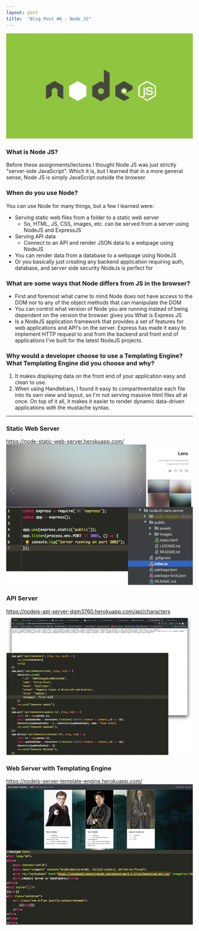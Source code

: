 ```yaml
---
layout: post
title:  "Blog Post #6 - Node JS"
---
```

![Node JS](/assets/nodeJS.png)

### What is Node JS?
Before these assignments/lectures I thought Node JS was just strictly "server-side JavaScript". Which it is,
but I learned that in a more general sense, Node JS is simply JavaScript outside the browser.

### When do you use Node?
You can use Node for many things, but a few I learned were:
- Serving static web files from a folder to a static web server
    - So, HTML, JS, CSS, images, etc. can be served from a server using NodeJS and ExpressJS
- Serving API data
    - Connect to an API and render JSON data to a webpage using NodeJS
- You can render data from a database to a webpage using NodeJS
- Or you basically just creating any backend application requiring auth, database, and server side security NodeJs
is perfect for  

### What are some ways that Node differs from JS in the browser?
- First and foremost what came to mind Node does not have access to the DOM nor to any of the object methods that can
manipulate the DOM
- You can control what version of Node you are running instead of being dependent on the version the browser gives you 
What is Express JS
- Is a NodeJS application framework that provides a set of features for web applications and API's on the server. Express
has made it easy to implement HTTP request to and from the backend and front end of applications I've built for the 
latest NodeJS projects.

### Why would a developer choose to use a Templating Engine? What Templating Engine did you choose and why?
1. It makes displaying data on the front end of your application easy and clean to use. 
2. When using Handlebars, I found it easy to compartmentalize each file into its own view and layout, so I'm not serving 
massive html files all at once. On top of it all, it makes it easier to render dynamic data-driven applications with the 
mustache syntax.

---------------------------------------

### Static Web Server
https://node-static-web-server.herokuapp.com/
![Static Web Server](/assets/web-server.png)
### API Server
https://nodejs-api-server-dgm3760.herokuapp.com/api/characters
![API Server](/assets/api-server.png)
### Web Server with Templating Engine
https://nodejs-server-template-engine.herokuapp.com/
![Web Server with Templating Engine](/assets/template.png)

